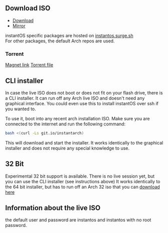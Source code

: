 ## Download ISO

<ul class="actions">
    <li><a href="https://github.com/instantOS/instantOS/releases/download/beta2/instantos_beta_2.iso" class="button special icon fa-download">Download</a></li>
    <li><a href="https://osdn.net/dl/instantos/instantos_beta_2.iso" class="button special icon fa-download">Mirror</a></li>
</ul>


instantOS specific packages are hosted on [instantos.surge.sh](http://instantos.surge.sh)  
For other packages, the default Arch repos are used.

### Torrent

[Magnet link](magnet:?xt=urn:btih:FNK3ERFNZLRCC3U63MXRKXT5DJQTQ5CT)
[Torrent file](https://instantos.github.io/instantos.github.io/torrent/instantos_beta_2.iso.torrent)

## CLI installer

In case the live ISO does not boot or does not fit on your flash drive, there is a CLI installer. 
It can run off any Arch live ISO and doesn't need any graphical interface.
You could even use this to install instantOS over ssh if you wanted to. 

To use it, boot into any recent arch installation ISO.
Make sure you are connected to the internet and run the following command:

```sh
bash <(curl -Ls git.io/instantarch)
```

This will download and start the installer.
It works identically to the graphical installer and does not require any special knowledge to use.

## 32 Bit

Experimental 32 bit support is available. There is no live session yet, but you can use the CLI installer (see instructions above)
It works identically to the 64 bit installer, but has to run off an Arch 32 iso that you can [download here](https://www.archlinux32.org/download/)

## Information about the live ISO

the default user and password are instantos and instantos with no root password. 
